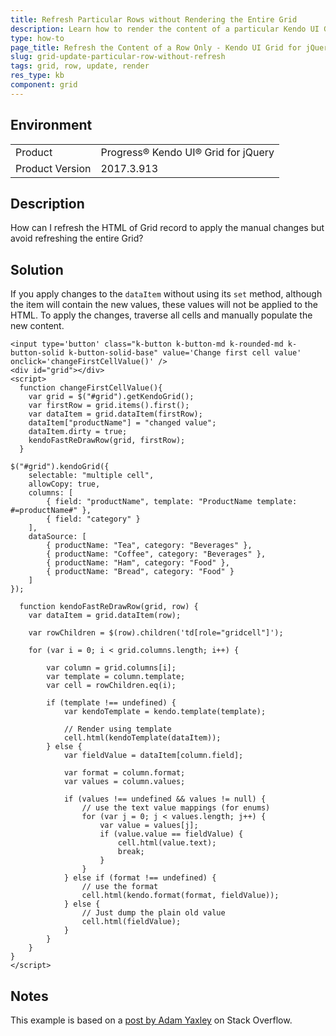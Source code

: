```yaml
---
title: Refresh Particular Rows without Rendering the Entire Grid
description: Learn how to render the content of a particular Kendo UI Grid row when manually changing its values and without refreshing the entire Grid.
type: how-to
page_title: Refresh the Content of a Row Only - Kendo UI Grid for jQuery
slug: grid-update-particular-row-without-refresh
tags: grid, row, update, render
res_type: kb
component: grid
---
```


## Environment

<table>
 <tr>
  <td>Product</td>
  <td>Progress® Kendo UI® Grid for jQuery</td> 
 </tr>
 <tr>
  <td>Product Version</td>
  <td>2017.3.913</td>
 </tr>
</table>

## Description

How can I refresh the HTML of Grid record to apply the manual changes but avoid refreshing the entire Grid?

## Solution

If you apply changes to the `dataItem` without using its `set` method, although the item will contain the new values, these values will not be applied to the HTML. To apply the changes, traverse all cells and manually populate the new content.

```dojo
<input type='button' class="k-button k-button-md k-rounded-md k-button-solid k-button-solid-base" value='Change first cell value' onclick='changeFirstCellValue()' />
<div id="grid"></div>
<script>
  function changeFirstCellValue(){
    var grid = $("#grid").getKendoGrid();
    var firstRow = grid.items().first();
    var dataItem = grid.dataItem(firstRow);
    dataItem["productName"] = "changed value";
    dataItem.dirty = true;
    kendoFastReDrawRow(grid, firstRow);
  }

$("#grid").kendoGrid({
    selectable: "multiple cell",
    allowCopy: true,
    columns: [
        { field: "productName", template: "ProductName template: #=productName#" },
        { field: "category" }
    ],
    dataSource: [
        { productName: "Tea", category: "Beverages" },
        { productName: "Coffee", category: "Beverages" },
        { productName: "Ham", category: "Food" },
        { productName: "Bread", category: "Food" }
    ]
});

  function kendoFastReDrawRow(grid, row) {
    var dataItem = grid.dataItem(row);

    var rowChildren = $(row).children('td[role="gridcell"]');

    for (var i = 0; i < grid.columns.length; i++) {

        var column = grid.columns[i];
        var template = column.template;
        var cell = rowChildren.eq(i);

        if (template !== undefined) {
            var kendoTemplate = kendo.template(template);

            // Render using template
            cell.html(kendoTemplate(dataItem));
        } else {
            var fieldValue = dataItem[column.field];

            var format = column.format;
            var values = column.values;

            if (values !== undefined && values != null) {
                // use the text value mappings (for enums)
                for (var j = 0; j < values.length; j++) {
                    var value = values[j];
                    if (value.value == fieldValue) {
                        cell.html(value.text);
                        break;
                    }
                }
            } else if (format !== undefined) {
                // use the format
                cell.html(kendo.format(format, fieldValue));
            } else {
                // Just dump the plain old value
                cell.html(fieldValue);
            }
        }
    }
}
</script>
```

## Notes

This example is based on a [post by Adam Yaxley](https://stackoverflow.com/a/23959005) on Stack Overflow.
